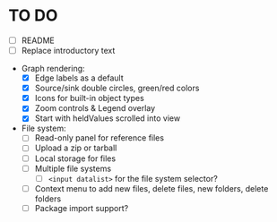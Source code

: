 # TO DO

- [ ] README
- [ ] Replace introductory text
- Graph rendering:
  - [x] Edge labels as a default
  - [x] Source/sink double circles, green/red colors
  - [x] Icons for built-in object types
  - [x] Zoom controls & Legend overlay
  - [x] Start with heldValues scrolled into view
- File system:
  - [ ] Read-only panel for reference files
  - [ ] Upload a zip or tarball
  - [ ] Local storage for files
  - [ ] Multiple file systems
    - [ ] `<input datalist>` for the file system selector?
  - [ ] Context menu to add new files, delete files, new folders, delete folders
  - [ ] Package import support?
